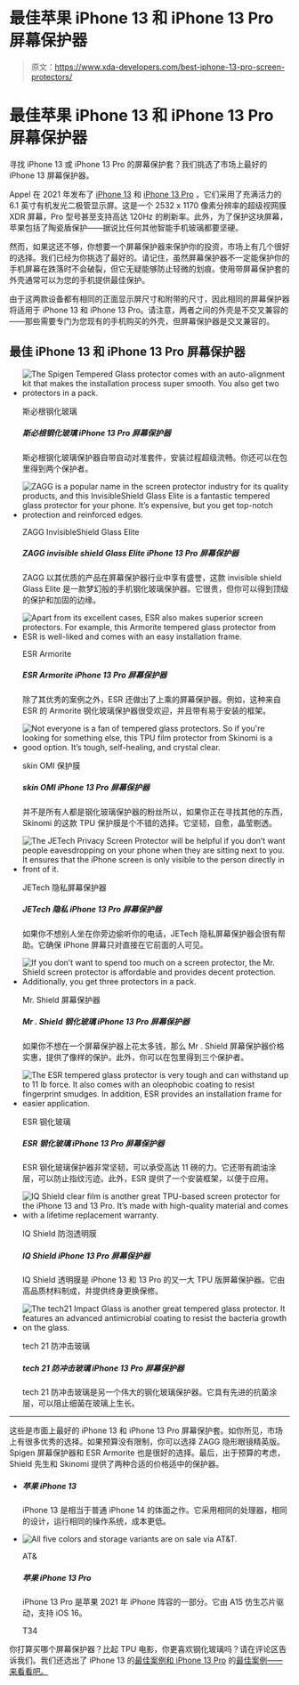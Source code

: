 # 最佳苹果 iPhone 13 和 iPhone 13 Pro 屏幕保护器

> 原文：<https://www.xda-developers.com/best-iphone-13-pro-screen-protectors/>

# 最佳苹果 iPhone 13 和 iPhone 13 Pro 屏幕保护器

寻找 iPhone 13 或 iPhone 13 Pro 的屏幕保护套？我们挑选了市场上最好的 iPhone 13 屏幕保护器。

Appel 在 2021 年发布了 [iPhone 13](https://www.xda-developers.com/apple-iphone-13-review/) 和 [iPhone 13 Pro](https://www.xda-developers.com/apple-iphone-13-pro-review/) ，它们采用了充满活力的 6.1 英寸有机发光二极管显示屏。这是一个 2532 x 1170 像素分辨率的超级视网膜 XDR 屏幕，Pro 型号甚至支持高达 120Hz 的刷新率。此外，为了保护这块屏幕，苹果包括了陶瓷盾保护——据说比任何其他智能手机玻璃都要坚硬。

然而，如果这还不够，你想要一个屏幕保护器来保护你的投资，市场上有几个很好的选择。我们已经为你挑选了最好的。请记住，虽然屏幕保护器不一定能保护你的手机屏幕在跌落时不会破裂，但它无疑能够防止轻微的划痕。使用带屏幕保护套的外壳通常可以为您的手机提供最佳保护。

由于这两款设备都有相同的正面显示屏尺寸和附带的尺寸，因此相同的屏幕保护器将适用于 iPhone 13 和 iPhone 13 Pro。请注意，两者之间的外壳是不交叉兼容的——那些需要专门为您现有的手机购买的外壳，但屏幕保护器是交叉兼容的。

## 最佳 iPhone 13 和 iPhone 13 Pro 屏幕保护器

*   <picture>![The Spigen Tempered Glass protector comes with an auto-alignment kit that makes the installation process super smooth. You also get two protectors in a pack.](img/8de950d817d73ac30f2d55f1bbed5431.png)</picture>

    斯必根钢化玻璃

    ##### 斯必根钢化玻璃 iPhone 13 Pro 屏幕保护器

    斯必根钢化玻璃保护器自带自动对准套件，安装过程超级流畅。你还可以在包里得到两个保护者。

*   <picture>![ZAGG is a popular name in the screen protector industry for its quality products, and this InvisibleShield Glass Elite is a fantastic tempered glass protector for your phone. It’s expensive, but you get top-notch protection and reinforced edges.](img/6ca1747df24d5b3a0c6542ba0de11512.png)</picture>

    ZAGG InvisibleShield Glass Elite

    ##### ZAGG invisible shield Glass Elite iPhone 13 Pro 屏幕保护器

    ZAGG 以其优质的产品在屏幕保护器行业中享有盛誉，这款 invisible shield Glass Elite 是一款梦幻般的手机钢化玻璃保护器。它很贵，但你可以得到顶级的保护和加固的边缘。

*   <picture>![Apart from its excellent cases, ESR also makes superior screen protectors. For example, this Armorite tempered glass protector from ESR is well-liked and comes with an easy installation frame.](img/a7356c40c31d0a9c10fcf87f0e264c48.png)</picture>

    ESR Armorite

    ##### ESR Armorite iPhone 13 Pro 屏幕保护器

    除了其优秀的案例之外，ESR 还做出了上乘的屏幕保护器。例如，这种来自 ESR 的 Armorite 钢化玻璃保护器很受欢迎，并且带有易于安装的框架。

*   <picture>![Not everyone is a fan of tempered glass protectors. So if you're looking for something else, this TPU film protector from Skinomi is a good option. It’s tough, self-healing, and crystal clear.](img/5a0f7af41a7d582abde986189055aac2.png)</picture>

    skin OMI 保护膜

    ##### skin OMI iPhone 13 Pro 屏幕保护器

    并不是所有人都是钢化玻璃保护器的粉丝所以，如果你正在寻找其他的东西，Skinomi 的这款 TPU 保护膜是个不错的选择。它坚韧，自愈，晶莹剔透。

*   <picture>![The JETech Privacy Screen Protector will be helpful if you don’t want people eavesdropping on your phone when they are sitting next to you. It ensures that the iPhone screen is only visible to the person directly in front of it.](img/8bc91d136c92d8303fce7b77323e2a3a.png)</picture>

    JETech 隐私屏幕保护器

    ##### JETech 隐私 iPhone 13 Pro 屏幕保护器

    如果你不想别人坐在你旁边偷听你的电话，JETech 隐私屏幕保护器会很有帮助。它确保 iPhone 屏幕只对直接在它前面的人可见。

*   <picture>![If you don’t want to spend too much on a screen protector, the Mr. Shield screen protector is affordable and provides decent protection. Additionally, you get three protectors in a pack.](img/2b613062ce0eafc126e4d3cf67f77dfb.png)</picture>

    Mr. Shield 屏幕保护器

    ##### Mr . Shield 钢化玻璃 iPhone 13 Pro 屏幕保护器

    如果你不想在一个屏幕保护器上花太多钱，那么 Mr . Shield 屏幕保护器价格实惠，提供了像样的保护。此外，你可以在包里得到三个保护者。

*   <picture>![The ESR tempered glass protector is very tough and can withstand up to 11 lb force. It also comes with an oleophobic coating to resist fingerprint smudges. In addition, ESR provides an installation frame for easier application.](img/6231226c0166460b0251482c84518bc2.png)</picture>

    ESR 钢化玻璃

    ##### ESR 钢化玻璃 iPhone 13 Pro 屏幕保护器

    ESR 钢化玻璃保护器非常坚韧，可以承受高达 11 磅的力。它还带有疏油涂层，可以防止指纹污迹。此外，ESR 提供了一个安装框架，以便于应用。

*   <picture>![IQ Shield clear film is another great TPU-based screen protector for the iPhone 13 and 13 Pro. It’s made with high-quality material and comes with a lifetime replacement warranty.](img/449866319e36b89fe6f06b8474f1c78b.png)</picture>

    IQ Shield 防泡透明膜

    ##### IQ Shield iPhone 13 Pro 屏幕保护器

    IQ Shield 透明膜是 iPhone 13 和 13 Pro 的又一大 TPU 版屏幕保护器。它由高品质材料制成，并提供终身更换保修。

*   <picture>![The tech21 Impact Glass is another great tempered glass protector. It features an advanced antimicrobial coating to resist the bacteria growth on the glass.](img/fbd7f0356c46a2271b176af9cc4f0784.png)</picture>

    tech 21 防冲击玻璃

    ##### tech 21 防冲击玻璃 iPhone 13 Pro 屏幕保护器

    tech 21 防冲击玻璃是另一个伟大的钢化玻璃保护器。它具有先进的抗菌涂层，可以阻止细菌在玻璃上生长。

* * *

这些是市面上最好的 iPhone 13 和 iPhone 13 Pro 屏幕保护套。如你所见，市场上有很多优秀的选择。如果预算没有限制，你可以选择 ZAGG 隐形眼镜精英版。Spigen 屏幕保护器和 ESR Armorite 也是很好的选择。最后，出于预算的考虑，Shield 先生和 Skinomi 提供了两种合适的价格适中的保护器。

*   ##### 苹果 iPhone 13

    iPhone 13 是相当于普通 iPhone 14 的体面之作。它采用相同的处理器，相同的设计，运行相同的操作系统，成本更低。

*   <picture>![All five colors and storage variants are on sale via AT&T.](img/af91b36b8fe43fa2b91d72ee2cfb7e99.png)</picture>

    AT&

    ##### 苹果 iPhone 13 Pro

    iPhone 13 Pro 是苹果 2021 年 iPhone 阵容的一部分。它由 A15 仿生芯片驱动，支持 iOS 16。

    T34

你打算买哪个屏幕保护器？比起 TPU 电影，你更喜欢钢化玻璃吗？请在评论区告诉我们。我们还选出了 iPhone 13 的[最佳案例和 iPhone 13 Pro](https://www.xda-developers.com/best-iphone-13-cases/) 的[最佳案例——来看看吧。](https://www.xda-developers.com/best-iphone-13-pro-cases/)